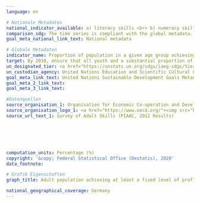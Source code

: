 ```yaml
---
language: en

# Nationale Metadaten
national_indicator_available: a) literacy skills <br> b) numeracy skills
comparison_sdg: The time series is compliant with the global metadata.
goal_meta_national_link_text: National metadata

# Globale Metadaten
indicator_name: Proportion of population in a given age group achieving at least a fixed level of proficiency in functional (a) literacy and (b) numeracy skills, by sex
target: By 2030, ensure that all youth and a substantial proportion of adults, both men and women, achieve literacy and numeracy
un_designated_tier: <a href="https://unstats.un.org/sdgs/iaeg-sdgs/tier-classification/" title="Click here for more information on the UN tier classification.">Tier II</a>
un_custodian_agency: United Nations Education and Scientific Cultural Organisation - Institute of Statistics (UNESCO-UIS)
goal_meta_link_text: United Nations Sustainable Development Goals Metadata
goal_meta_2_link_text: 
goal_meta_3_link_text: 

#Datenquellen
source_organisation_1: Organisation for Economic Co-operation and Development (OECD)
source_organisation_logo_1: <a href="https://www.oecd.org/"><img src="https://g205sdgs.github.io/sdg-indicators/public/OrgImgEn/oecd.png" alt="Logo oecd" style="height:60px; width:148px" /></a>
source_url_text_1: Survey of Adult Skills (PIAAC, 2012 Results)






computation_units: Percentage (%)
copyright: '&copy; Federal Statistical Office (Destatis), 2020'
data_footnote: 

# Grafik Eigenschaften
graph_title: Adult population achieving at least a fixed level of proficiency in functional literacy and numeracy skills

national_geographical_coverage: Germany
---
```


